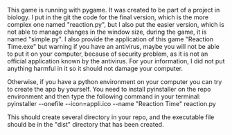 This game is running with pygame. It was created to be part of a project in biology. 
I put in the git the code for the final version, which is the more complex one named "reaction.py", but I also put the easier version, which is not able to manage changes in the window size, during the game, it is named "simple.py". I also provide the application of this game "Reaction Time.exe" but warning if you have an antivirus, maybe you will not be able to put it on your computer, because of security problem, as it is not an official application known by the antivirus. For your information, I did not put anything harmful in it so it should not damage your computer.

Otherwise, if you have a python environment on your computer you can try to create the app by yourself. You need to install pyinstaller on the repo environment and then type the following command in your terminal:
pyinstaller --onefile --icon=appli.ico --name "Reaction Time" reaction.py

This should create several directory in your repo, and the executable file should be in the "dist" directory that has been created.
